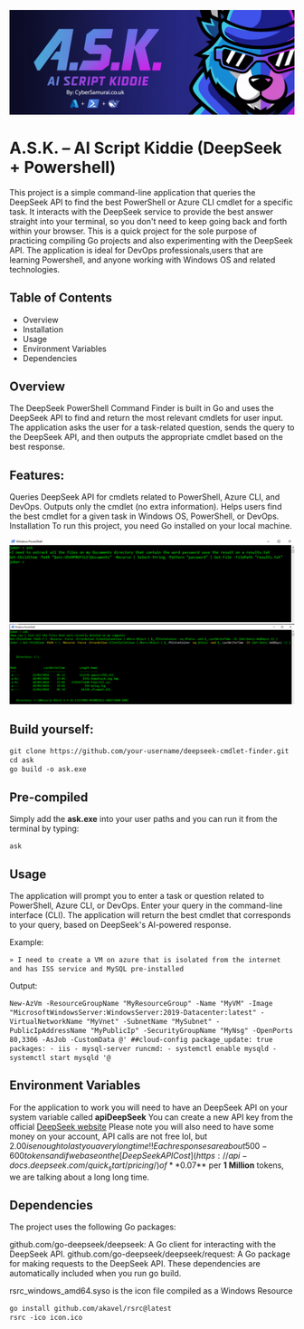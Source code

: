 ![Banner](/rsc/banner.png)
# A.S.K. – AI Script Kiddie (DeepSeek + Powershell)

This project is a simple command-line application that queries the DeepSeek API to find the best PowerShell or Azure CLI cmdlet for a specific task.
 It interacts with the DeepSeek service to provide the best answer straight into your terminal, so you don't need to keep going back and forth within your browser.
 This is a quick project for the sole purpose of practicing compiling Go projects and also experimenting with the DeepSeek API. 
 The application is ideal for DevOps professionals,users that are learning Powershell, and anyone working with Windows OS and related technologies.

## Table of Contents
- Overview
- Installation
- Usage
- Environment Variables
- Dependencies


## Overview
The DeepSeek PowerShell Command Finder is built in Go and uses the DeepSeek API to find and return the most relevant cmdlets for user input. The application asks the user for a task-related question, sends the query to the DeepSeek API, and then outputs the appropriate cmdlet based on the best response.

## Features:
Queries DeepSeek API for cmdlets related to PowerShell, Azure CLI, and DevOps.
Outputs only the cmdlet (no extra information).
Helps users find the best cmdlet for a given task in Windows OS, PowerShell, or DevOps.
Installation
To run this project, you need Go installed on your local machine.

![screenShot1](/rsc/ss2.png)
![screenShot1](/rsc/ss1.png)
## Build yourself:
```
git clone https://github.com/your-username/deepseek-cmdlet-finder.git
cd ask
go build -o ask.exe
```

## Pre-compiled
Simply add the **ask.exe** into your user paths and you can run it from the terminal by typing:
```
ask
```

## Usage
The application will prompt you to enter a task or question related to PowerShell, Azure CLI, or DevOps.
Enter your query in the command-line interface (CLI).
The application will return the best cmdlet that corresponds to your query, based on DeepSeek's AI-powered response.

Example:
```
» I need to create a VM on azure that is isolated from the internet and has ISS service and MySQL pre-installed
```
Output:
```
New-AzVm -ResourceGroupName "MyResourceGroup" -Name "MyVM" -Image "MicrosoftWindowsServer:WindowsServer:2019-Datacenter:latest" -VirtualNetworkName "MyVnet" -SubnetName "MySubnet" -PublicIpAddressName "MyPublicIp" -SecurityGroupName "MyNsg" -OpenPorts 80,3306 -AsJob -CustomData @' ##cloud-config package_update: true packages: - iis - mysql-server runcmd: - systemctl enable mysqld - systemctl start mysqld '@
```
## Environment Variables
For the application to work you will need to have an DeepSeek API on your system variable called **apiDeepSeek**
You can create a new API key from the official [DeepSeek website](https://api-docs.deepseek.com/)
Please note you will also need to have some money on your account, API calls are not free lol, but $2.00 is enough to last you a very long time!! 
Each responses are about 500-600 tokens and if we base on the [Deep Seek API Cost](https://api-docs.deepseek.com/quick_start/pricing/) of **$0.07** per **1 Million** tokens, we are talking about a long long time.

## Dependencies
The project uses the following Go packages:

github.com/go-deepseek/deepseek: A Go client for interacting with the DeepSeek API.
github.com/go-deepseek/deepseek/request: A Go package for making requests to the DeepSeek API.
These dependencies are automatically included when you run go build.

rsrc_windows_amd64.syso is the icon file compiled as a Windows Resource
```
go install github.com/akavel/rsrc@latest
rsrc -ico icon.ico
```
